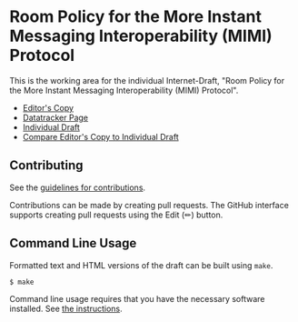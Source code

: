 # Room Policy for the More Instant Messaging Interoperability (MIMI) Protocol

This is the working area for the individual Internet-Draft, "Room Policy for the More Instant Messaging Interoperability (MIMI) Protocol".

* [Editor's Copy](https://rohanmahy.github.io/mimi-room-policy/#go.draft-mahy-mimi-room-policy.html)
* [Datatracker Page](https://datatracker.ietf.org/doc/draft-mahy-mimi-room-policy)
* [Individual Draft](https://datatracker.ietf.org/doc/html/draft-mahy-mimi-room-policy)
* [Compare Editor's Copy to Individual Draft](https://rohanmahy.github.io/mimi-room-policy/#go.draft-mahy-mimi-room-policy.diff)


## Contributing

See the
[guidelines for contributions](https://github.com/rohanmahy/mimi-room-policy/blob/main/CONTRIBUTING.md).

Contributions can be made by creating pull requests.
The GitHub interface supports creating pull requests using the Edit (✏) button.


## Command Line Usage

Formatted text and HTML versions of the draft can be built using `make`.

```sh
$ make
```

Command line usage requires that you have the necessary software installed.  See
[the instructions](https://github.com/martinthomson/i-d-template/blob/main/doc/SETUP.md).

